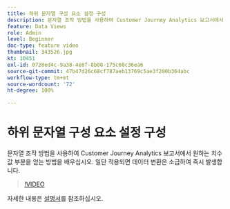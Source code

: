 ```yaml
---
title: 하위 문자열 구성 요소 설정 구성
description: 문자열 조작 방법을 사용하여 Customer Journey Analytics 보고서에서 원하는 치수 값 부분을 얻는 방법을 배우십시오. 일단 적용되면 데이터 변환은 소급하여 즉시 발생합니다.
feature: Data Views
role: Admin
level: Beginner
doc-type: feature video
thumbnail: 343526.jpg
kt: 10451
exl-id: 0728ed4c-9a38-4e8f-8b08-175c68c36ea6
source-git-commit: 47b47d26c68cf787aeb13769c5ae3f200b364abc
workflow-type: tm+mt
source-wordcount: '72'
ht-degree: 100%

---
```


# 하위 문자열 구성 요소 설정 구성

문자열 조작 방법을 사용하여 Customer Journey Analytics 보고서에서 원하는 치수 값 부분을 얻는 방법을 배우십시오. 일단 적용되면 데이터 변환은 소급하여 즉시 발생합니다.

>[!VIDEO](https://video.tv.adobe.com/v/3411151/?quality=12&learn=on&captions=kor)

자세한 내용은 [설명서](https://experienceleague.adobe.com/docs/analytics-platform/using/cja-dataviews/component-settings/substring.html?lang=ko)를 참조하십시오.

